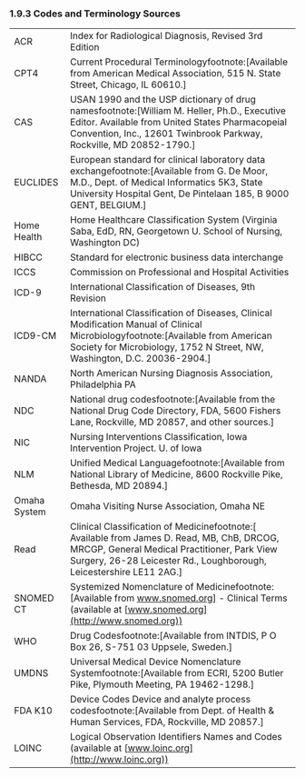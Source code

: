 ### 1.9.3 Codes and Terminology Sources

|     |     |
| --- | --- |
| ACR | Index for Radiological Diagnosis, Revised 3rd Edition |
| CPT4 | Current Procedural Terminologyfootnote:[Available from American Medical Association, 515 N. State Street, Chicago, IL 60610.] |
| CAS | USAN 1990 and the USP dictionary of drug namesfootnote:[William M. Heller, Ph.D., Executive Editor. Available from United States Pharmacopeial Convention, Inc., 12601 Twinbrook Parkway, Rockville, MD 20852-1790.] |
| EUCLIDES | European standard for clinical laboratory data exchangefootnote:[Available from G. De Moor, M.D., Dept. of Medical Informatics 5K3, State University Hospital Gent, De Pintelaan 185, B 9000 GENT, BELGIUM.] |
| Home Health | Home Healthcare Classification System (Virginia Saba, EdD, RN, Georgetown U. School of Nursing, Washington DC) |
| HIBCC | Standard for electronic business data interchange |
| ICCS | Commission on Professional and Hospital Activities |
| ICD-9 | International Classification of Diseases, 9th Revision |
| ICD9-CM | International Classification of Diseases, Clinical Modification Manual of Clinical Microbiologyfootnote:[Available from American Society for Microbiology, 1752 N Street, NW, Washington, D.C. 20036-2904.] |
| NANDA | North American Nursing Diagnosis Association, Philadelphia PA |
| NDC | National drug codesfootnote:[Available from the National Drug Code Directory, FDA, 5600 Fishers Lane, Rockville, MD 20857, and other sources.] |
| NIC | Nursing Interventions Classification, Iowa Intervention Project. U. of Iowa |
| NLM | Unified Medical Languagefootnote:[Available from National Library of Medicine, 8600 Rockville Pike, Bethesda, MD 20894.] |
| Omaha System | Omaha Visiting Nurse Association, Omaha NE |
| Read | Clinical Classification of Medicinefootnote:[  Available from James D. Read, MB, ChB, DRCOG, MRCGP, General Medical Practitioner, Park View Surgery, 26-28 Leicester Rd., Loughborough, Leicestershire LE11 2AG.] |
| SNOMED CT | Systemized Nomenclature of Medicinefootnote:[Available from www.snomed.org] - Clinical Terms (available at [www.snomed.org](http://www.snomed.org)) |
| WHO | Drug Codesfootnote:[Available from INTDIS, P O Box 26, S-751 03 Uppsele, Sweden.] |
| UMDNS | Universal Medical Device Nomenclature Systemfootnote:[Available from ECRI, 5200 Butler Pike, Plymouth Meeting, PA 19462-1298.] |
| FDA K10 | Device Codes Device and analyte process codesfootnote:[Available from Dept. of Health & Human Services, FDA, Rockville, MD 20857.] |
| LOINC | Logical Observation Identifiers Names and Codes (available at [www.loinc.org](http://www.loinc.org)) |
